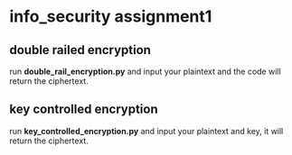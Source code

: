 # info_security assignment1
## double railed encryption
run **double_rail_encryption.py** and input your plaintext and the code will return the ciphertext.

## key controlled encryption
run **key_controlled_encryption.py** and input your plaintext and key, it will return the ciphertext.

